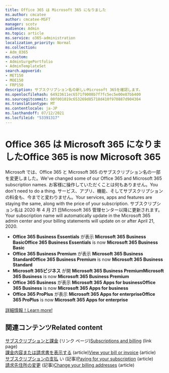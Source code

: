 ```yaml
---
title: Office 365 は Microsoft 365 になりました
ms.author: cmcatee
author: cmcatee-MSFT
manager: scotv
audience: Admin
ms.topic: article
ms.service: o365-administration
localization_priority: Normal
ms.collection:
- Adm_O365
ms.custom:
- AdminSurgePortfolio
- AdminTemplateSet
search.appverid:
- MET150
- MOE150
- FRP150
description: サブスクリプション名の新しいMicrosoft 365を確認します。
ms.openlocfilehash: 64923611ec6571f9008b7f7fc5ec5e00e87bb400
ms.sourcegitcommit: 00f001019c653269d85718d410f970887d904304
ms.translationtype: MT
ms.contentlocale: ja-JP
ms.lasthandoff: 07/12/2021
ms.locfileid: "53391317"
---
```

# <a name="office-365-is-now-microsoft-365"></a><span data-ttu-id="27e97-103">Office 365 は Microsoft 365 になりました</span><span class="sxs-lookup"><span data-stu-id="27e97-103">Office 365 is now Microsoft 365</span></span>

<span data-ttu-id="27e97-104">Microsoft では、Office 365 と Microsoft 365 のサブスクリプション名の一部を変更しました。</span><span class="sxs-lookup"><span data-stu-id="27e97-104">We've changed some of our Office 365 and Microsoft 365 subscription names.</span></span> <span data-ttu-id="27e97-105">お客様に操作していただくことは何もありません。</span><span class="sxs-lookup"><span data-stu-id="27e97-105">You don't need to do a thing.</span></span> <span data-ttu-id="27e97-106">サービス、アプリ、機能、そしてサブスクリプションの料金も、今までと変わりません。</span><span class="sxs-lookup"><span data-stu-id="27e97-106">Your services, apps and features are staying the same, along with the price of your subscription.</span></span> <span data-ttu-id="27e97-107">サブスクリプション名は 2020 年 4 月 21 日Microsoft 365 管理センター以降に更新されます。</span><span class="sxs-lookup"><span data-stu-id="27e97-107">Your subscription name will automatically update in the Microsoft 365 admin center and your billing statements will update on or after April 21, 2020.</span></span>

- <span data-ttu-id="27e97-108">**Office 365 Business Essentials** が表示 **Microsoft 365 Business Basic**</span><span class="sxs-lookup"><span data-stu-id="27e97-108">**Office 365 Business Essentials** is now **Microsoft 365 Business Basic**</span></span>
- <span data-ttu-id="27e97-109">**Office 365 Business Premium** が表示 **Microsoft 365 Business Standard**</span><span class="sxs-lookup"><span data-stu-id="27e97-109">**Office 365 Business Premium** is now **Microsoft 365 Business Standard**</span></span>
- <span data-ttu-id="27e97-110">**Microsoft 365ビジネス** が開 **Microsoft 365 Business Premium**</span><span class="sxs-lookup"><span data-stu-id="27e97-110">**Microsoft 365 Business** is now **Microsoft 365 Business Premium**</span></span>
- <span data-ttu-id="27e97-111">**Office 365 Business** が表示 **Microsoft 365 Apps for business**</span><span class="sxs-lookup"><span data-stu-id="27e97-111">**Office 365 Business** is now **Microsoft 365 Apps for business**</span></span>
- <span data-ttu-id="27e97-112">**Office 365 ProPlus** が表示 **Microsoft 365 Apps for enterprise**</span><span class="sxs-lookup"><span data-stu-id="27e97-112">**Office 365 ProPlus** is now **Microsoft 365 Apps for enterprise**</span></span>

[<span data-ttu-id="27e97-113">詳細情報！</span><span class="sxs-lookup"><span data-stu-id="27e97-113">Learn more!</span></span>](https://go.microsoft.com/fwlink/?linkid=2120533)

## <a name="related-content"></a><span data-ttu-id="27e97-114">関連コンテンツ</span><span class="sxs-lookup"><span data-stu-id="27e97-114">Related content</span></span>

<span data-ttu-id="27e97-115">[サブスクリプションと課金](../commerce/index.yml) (リンク ページ)</span><span class="sxs-lookup"><span data-stu-id="27e97-115">[Subscriptions and billing](../commerce/index.yml) (link page)</span></span>\
<span data-ttu-id="27e97-116">[課金内容または請求書を表示する](../commerce/billing-and-payments/view-your-bill-or-invoice.md) (article)</span><span class="sxs-lookup"><span data-stu-id="27e97-116">[View your bill or invoice](../commerce/billing-and-payments/view-your-bill-or-invoice.md) (article)</span></span>\
<span data-ttu-id="27e97-117">[サブスクリプションの支払](../commerce/billing-and-payments/pay-for-your-subscription.md) い (記事)</span><span class="sxs-lookup"><span data-stu-id="27e97-117">[Paying for your subscription](../commerce/billing-and-payments/pay-for-your-subscription.md) (article)</span></span>\
<span data-ttu-id="27e97-118">[請求先住所の変更](../commerce/billing-and-payments/change-your-billing-addresses.md) (記事)</span><span class="sxs-lookup"><span data-stu-id="27e97-118">[Change your billing addresses](../commerce/billing-and-payments/change-your-billing-addresses.md) (article)</span></span>
